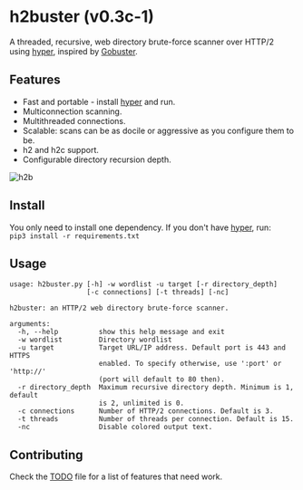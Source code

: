 # h2buster (v0.3c-1) #
A threaded, recursive, web directory brute-force scanner over HTTP/2 using [hyper](https://github.com/Lukasa/hyper), inspired by [Gobuster](https://github.com/OJ/gobuster).

## Features ##
* Fast and portable - install [hyper](https://github.com/Lukasa/hyper) and run.
* Multiconnection scanning.
* Multithreaded connections.
* Scalable: scans can be as docile or aggressive as you configure them to be.
* h2 and h2c support.
* Configurable directory recursion depth.

![h2b](https://i.imgur.com/WuSHuxR.png)

## Install ##
You only need to install one dependency. If you don't have [hyper](https://github.com/Lukasa/hyper), run:\
`pip3 install -r requirements.txt`

## Usage
```
usage: h2buster.py [-h] -w wordlist -u target [-r directory_depth]
                   [-c connections] [-t threads] [-nc]

h2buster: an HTTP/2 web directory brute-force scanner.

arguments:
  -h, --help          show this help message and exit
  -w wordlist         Directory wordlist
  -u target           Target URL/IP address. Default port is 443 and HTTPS
                      enabled. To specify otherwise, use ':port' or 'http://'
                      (port will default to 80 then).
  -r directory_depth  Maximum recursive directory depth. Minimum is 1, default
                      is 2, unlimited is 0.
  -c connections      Number of HTTP/2 connections. Default is 3.
  -t threads          Number of threads per connection. Default is 15.
  -nc                 Disable colored output text.
```

## Contributing ##
Check the [TODO](TODO.md) file for a list of features that need work.
